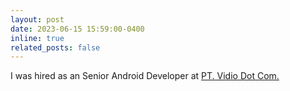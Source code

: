 ```yaml
---
layout: post
date: 2023-06-15 15:59:00-0400
inline: true
related_posts: false
---
```


I was hired as an Senior Android Developer at <a href="https://about.vidio.com/apa-itu-vidio/">PT. Vidio Dot Com.</a>
